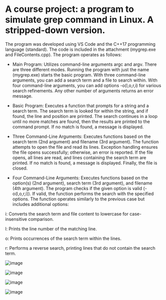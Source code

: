 # A course project: a program to simulate grep command in Linux. A stripped-down version.

The program was developed using VS Code and the C++17 programming language (standard). The code is included in the attachment (mygrep.exe and FileContents.cpp). The program operates as follows:

- Main Program: Utilizes command-line arguments argc and argv. There are three different modes. Running the program with just the name (mygrep.exe) starts the basic program. With three command-line arguments, you can add a search term and a file to search within. With four command-line arguments, you can add options -o(l,o,r,i) for various search refinements. Any other number of arguments returns an error message.

- Basic Program: Executes a function that prompts for a string and a search term. The search term is looked for within the string, and if found, the line and position are printed. The search continues in a loop until no more matches are found, then the results are printed to the command prompt. If no match is found, a message is displayed.

- Three Command-Line Arguments: Executes functions based on the search term (2nd argument) and filename (3rd argument). The function attempts to open the file and read its lines. Exception handling ensures the file opens successfully; otherwise, an error is reported. If the file opens, all lines are read, and lines containing the search term are printed. If no match is found, a message is displayed. Finally, the file is closed.

- Four Command-Line Arguments: Executes functions based on the option(s) (2nd argument), search term (3rd argument), and filename (4th argument). The program checks if the given option is valid (-o(l,o,r,i)). If valid, the function performs the search with the specified options. The function operates similarly to the previous case but includes additional options:

i: Converts the search term and file content to lowercase for case-insensitive comparison.

l: Prints the line number of the matching line.

o: Prints occurrences of the search term within the lines.

r: Performs a reverse search, printing lines that do not contain the search term.


![image](https://github.com/user-attachments/assets/7bd7e020-6b6d-4c5d-9520-db2476062bb3)

![image](https://github.com/user-attachments/assets/f1c1ba9c-47e5-4f12-89f4-bb58961e9c78)

![image](https://github.com/user-attachments/assets/b6333c20-5b9c-4c15-aa9f-c2972587daff)

![image](https://github.com/user-attachments/assets/c1550c48-9b9d-4223-acf5-e748e83c16c3)
